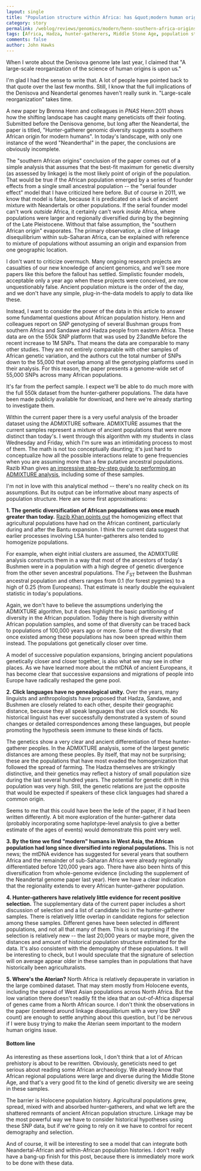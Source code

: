 ```yaml
---
layout: single 
title: "Population structure within Africa: has &quot;modern human origins&quot; become a non sequitur?" 
category: story
permalink: /weblog/reviews/genomics/modern/henn-southern-africa-origins-2011.html
tags: [Africa, Hadza, hunter-gatherers, Middle Stone Age, population structure, Neandertal DNA, Bantu, Bushmen, Middle Pleistocene, admixture] 
comments: false 
author: John Hawks 
---
```


When I wrote about the Denisova genome late last year, I claimed that "A large-scale reorganization of the science of human origins is upon us." 

I'm glad I had the sense to write that. A lot of people have pointed back to that quote over the last few months. Still, I know that the full implications of the Denisova and Neandertal genomes haven't really sunk in. "Large-scale reorganization" takes time. 

A new paper by Brenna Henn and colleagues in <i>PNAS</i> <bib>Henn:2011</bib> shows how the shifting landscape has caught many geneticists off their footing. Submitted before the Denisova genome, but long after the Neandertal, the paper is titled, "Hunter-gatherer genomic diversity suggests a southern African origin for modern humans". In today's landscape, with only one instance of the word "Neanderthal" in the paper, the conclusions are obviously incomplete. 

The "southern African origins" conclusion of the paper comes out of a simple analysis that assumes that the best-fit maximum for genetic diversity (as assessed by linkage) is the most likely point of origin of the population. That would be true if the African population emerged by a series of founder effects from a single small ancestral population -- the "serial founder effect" model that I have criticized here before. But of course in 2011, we know that model is false, because it is predicated on a lack of ancient mixture with Neandertals or other populations. If the serial founder model can't work <i>outside</i> Africa, it certainly can't work <i>inside</i> Africa, where populations were larger and regionally diversified during by the beginning of the Late Pleistocene. Without that false assumption, the "southern African origin" evaporates. The primary observation, a cline of linkage disequilibrium within sub-Saharan Africa, can be explained with reference to mixture of populations without assuming an origin and expansion from one geographic location. 

I don't want to criticize overmuch. Many ongoing research projects are casualties of our new knowledge of ancient genomics, and we'll see more papers like this before the fallout has settled. Simplistic founder models, acceptable only a year ago when these projects were conceived, are now unquestionably false. Ancient population mixture is the order of the day, and we don't have any simple, plug-in-the-data models to apply to data like these.

Instead, I want to consider the power of the data in this article to answer some fundamental questions about African population history. Henn and colleagues report on SNP genotyping of several Bushman groups from southern Africa and Sandawe and Hadza people from eastern Africa. These data are on the 550k SNP platform that was used by 23andMe before the recent increase to 1M SNPs. That means the data are comparable to many other studies. They are not entirely comparable with other samples of African genetic variation, and the authors cut the total number of SNPs down to the 55,000 that overlap among all the genotyping platforms used in their analysis. For this reason, the paper presents a genome-wide set of 55,000 SNPs across many African populations. 

It's far from the perfect sample. I expect we'll be able to do much more with the full 550k dataset from the hunter-gatherer populations. The data have been made publicly available for download, and here we're already starting to investigate them. 

Within the current paper there is a very useful analysis of the broader dataset using the ADMIXTURE software. ADMIXTURE assumes that the current samples represent a mixture of ancient populations that were more distinct than today's. I went through this algorithm with my students in class Wednesday and Friday, which I'm sure was an intimidating process to most of them. The math is not too conceptually daunting; it's just hard to conceptualize how all the possible interactions relate to gene frequencies when you are assuming more than a few putative ancestral populations. Razib Khan gives <a href="http://blogs.discovermagazine.com/gnxp/2011/03/analyzing-ancestry-with-admixture-step-by-step/">an impressive step-by-step guide to performing an ADMIXTURE analysis</a>, including some of these samples. 


I'm not in love with this analytical method -- there's no reality check on its assumptions. But its output can be informative about many aspects of population structure. Here are some first approximations: 

<b>1. The genetic diversification of African populations was once much greater than today.</b> <a href="http://blogs.discovermagazine.com/gnxp/2011/03/where-in-the-world-did-anatomically-modern-humans-come-from/">Razib Khan points out</a> the homogenizing effect that agricultural populations have had on the African continent, particularly during and after the Bantu expansion. I think the current data suggest that earlier processes involving LSA hunter-gatherers also tended to homogenize populations. 

For example, when eight initial clusters are assumed, the ADMIXTURE analysis constructs them in a way that most of the ancestors of today's Bushmen were in a population with a high degree of genetic divergence from the other seven ancestral populations. The <i>F</i><sub>ST</sub> between the Bushman ancestral population and others ranges from 0.1 (for forest pygmies) to a high of 0.25 (from Europeans). That estimate is nearly double the equivalent statistic in today's populations. 

Again, we don't have to believe the assumptions underlying the ADMIXTURE algorithm, but it does highlight the basic partitioning of diversity in the African population. Today there is high diversity within African population samples, and some of that diversity can be traced back to populations of 100,000 years ago or more. Some of the diversity that once existed among these populations has now been spread within them instead. The populations got genetically closer over time.  

A model of successive population expansions, bringing ancient populations genetically closer and closer together, is also what we may see in other places. As we have learned more about the mtDNA of ancient Europeans, it has become clear that successive expansions and migrations of people into Europe have radically reshaped the gene pool. 


<b>2. Click languages have no genealogical unity.</b> Over the years, many linguists and anthropologists have proposed that Hadza, Sandawe, and Bushmen are closely related to each other, despite their geographic distance, because they all speak languages that use click sounds. No historical linguist has ever successfully demonstrated a system of sound changes or detailed correspondences among these languages, but people promoting the hypothesis seem immune to these kinds of facts. 

The genetics show a very clear and ancient differentiation of these hunter-gatherer peoples. In the ADMIXTURE analysis, some of the largest genetic distances are among these peoples. By itself, that may not be surprising; these are the populations that have most evaded the homogenization that followed the spread of farming. The Hadza themselves are strikingly distinctive, and their genetics may reflect a history of small population size during the last several hundred years. The potential for genetic drift in this population was very high. Still, the genetic relations are just the opposite that would be expected if speakers of these click languages had shared a common origin. 

Seems to me that this could have been the lede of the paper, if it had been written differently. A bit more exploration of the hunter-gatherer data (probably incorporating some haplotype-level analysis to give a better estimate of the ages of events) would demonstrate this point very well. 


<b>3. By the time we find "modern" humans in West Asia, the African population had long since diversified into regional populations.</b> This is not news; the mtDNA evidence has suggested for several years that southern Africa and the remainder of sub-Saharan Africa were already regionally differentiated before 120,000 years ago. There have also been hints of this diversification from whole-genome evidence (including the supplement of the Neandertal genome paper last year). Here we have a clear indication that the regionality extends to every African hunter-gatherer population. 


<b>4. Hunter-gatherers have relatively little evidence for recent positive selection.</b> The supplementary data of the current paper includes a short discussion of selection and a list of candidate loci in the hunter-gatherer samples. There is relatively little overlap in candidate regions for selection among these samples. Different genes have been selected in different populations, and not all that many of them. This is not surprising if the selection is relatively new -- the last 20,000 years or maybe more, given the distances and amount of historical population structure estimated for the data. It's also consistent with the demography of these populations. It will be interesting to check, but I would speculate that the signature of selection will on average appear older in these samples than in populations that have historically been agriculturalists. 

<b>5. Where's the Aterian?</b> North Africa is relatively depauperate in variation in the large combined dataset. That may stem mostly from Holocene events, including the spread of West Asian populations across North Africa. But the low variation there doesn't readily fit the idea that an out-of-Africa dispersal of genes came from a North African source. I don't think the observations in the paper (centered around linkage disequilibrium with a very low SNP count) are enough to settle anything about this question, but I'd be nervous if I were busy trying to make the Aterian seem important to the modern human origins issue. 

<h4>Bottom line</h4>

As interesting as these assertions look, I don't think that a lot of African prehistory is about to be rewritten. Obviously, geneticists need to get serious about reading some African archaeology. We already know that African regional populations were large and diverse during the Middle Stone Age, and that's a very good fit to the kind of genetic diversity we are seeing in these samples. 

The barrier is Holocene population history. Agricultural populations grew, spread, mixed with and absorbed hunter-gatherers, and what we left are the shattered remnants of ancient African population structure. Linkage may be the most powerful way we have to consider historical hypotheses using these SNP data, but if we're going to rely on it we have to control for recent demography and selection. 

And of course, it will be interesting to see a model that can integrate both Neandertal-African and within-African population histories. I don't really have a bang-up finish for this post, because there is immediately more work to be done with these data. 









